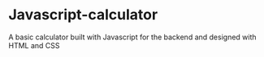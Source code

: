 # Javascript-calculator
A basic calculator built with Javascript for the backend and designed with HTML and CSS
